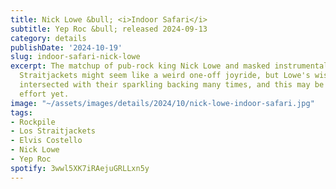 ```yaml
---
title: Nick Lowe &bull; <i>Indoor Safari</i>
subtitle: Yep Roc &bull; released 2024-09-13
category: details
publishDate: '2024-10-19'
slug: indoor-safari-nick-lowe
excerpt: The matchup of pub-rock king Nick Lowe and masked instrumental raiders Los
  Straitjackets might seem like a weird one-off joyride, but Lowe's wise croon has
  intersected with their sparkling backing many times, and this may be their best
  effort yet.
image: "~/assets/images/details/2024/10/nick-lowe-indoor-safari.jpg"
tags:
- Rockpile
- Los Straitjackets
- Elvis Costello
- Nick Lowe
- Yep Roc
spotify: 3wwl5XK7iRAejuGRLLxn5y
---
```


